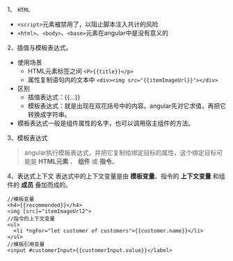 1、 `HTML`
* `<script>`元素被禁用了，以阻止脚本注入共计的风险
* `<html>`、`<body>`、`<base>`元素在angular中是没有意义的

2、插值与模板表达式。
* 使用场景
	* HTML元素标签之间 
	`<P>{{title}}</p>`
	* 属性复制语句内的文本中
	`<div><img src="{{itemImageUrl}}"></div>`
* 区别
	* 插值表达式：{{...}}
	* 模板表达式：就是出现在双花括号中的内容。angular先对它求值，再把它转换成字符串。
* 模板表达式一般是组件属性的名字，也可以调用宿主组件的方法。

3、模板表达式
>angular执行模板表达式，并把它复制给绑定目标的属性，这个绑定目标可能是 **HTML元素** 、 **组件** 或 **指令**。

4、表达式上下文
表达式中的上下文变量是由 **模板变量**、指令的 **上下文变量** 和组件的 **成员** 叠加而成的。
```
//模板变量
<h4>{{recommended}}</h4>
<img [src]="itemImageUrl2">
//指令的上下文变量
<ul>
  <li *ngFor="let customer of customers">{{customer.name}}</li>
</ul>
//模板引用变量
<input #customerInput>{{customerInput.value}}</label>
```


